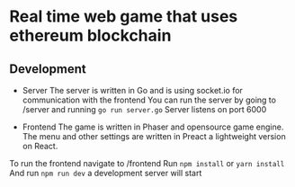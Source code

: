 # Real time web game that uses ethereum blockchain

## Development
 - Server
 The server is written in Go and is using socket.io for communication with the frontend
 You can run the server by going to /server and running `go run server.go`
 Server listens on port 6000

 - Frontend
 The game is written in Phaser and opensource game engine.
 The menu and other settings are written in Preact a lightweight version on React.

 To run the frontend navigate to /frontend
 Run `npm install` or `yarn install`
 And run `npm run dev` a development server will start